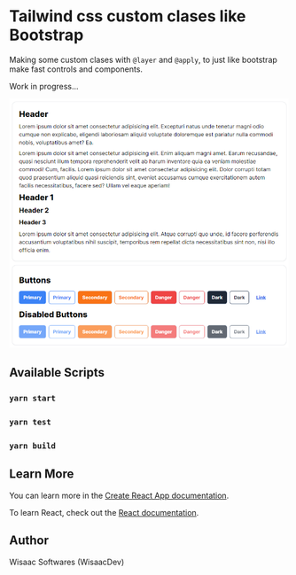 # Tailwind css custom clases like Bootstrap
Making some custom clases with `@layer` and `@apply`, to just like bootstrap make fast controls and components.

Work in progress...

![alt text](screenshot_1.png)

## Available Scripts

### `yarn start`
### `yarn test`
### `yarn build`

## Learn More

You can learn more in the [Create React App documentation](https://facebook.github.io/create-react-app/docs/getting-started).

To learn React, check out the [React documentation](https://reactjs.org/).

## Author

Wisaac Softwares (WisaacDev)